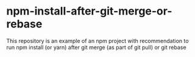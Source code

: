 # npm-install-after-git-merge-or-rebase
This repository is an example of an npm project with recommendation to run npm install (or yarn) after git merge (as part of git pull) or git rebase
